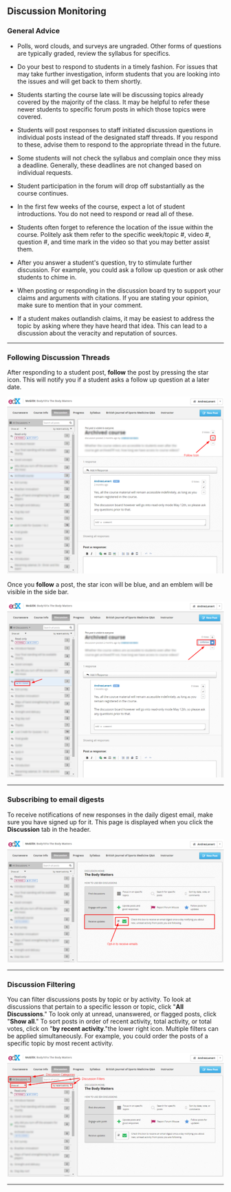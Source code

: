 ## Discussion Monitoring

### General Advice

- Polls, word clouds, and surveys are ungraded. Other forms of questions are typically graded, review the syllabus for specifics.

- Do your best to respond to students in a timely fashion. For issues that may take further investigation, inform students that you are looking into the issues and will get back to them shortly.

- Students starting the course late will be discussing topics already covered by the majority of the class. It may be helpful to refer these newer students to specific forum posts in which those topics were covered.

- Students will post responses to staff initiated discussion questions in individual posts instead of the designated staff threads. If you respond to these, advise them to respond to the appropriate thread in the future. 

- Some students will not check the syllabus and complain once they miss a deadline. Generally, these deadlines are not changed based on individual requests.

- Student participation in the forum will drop off substantially as the course continues. 

- In the first few weeks of the course, expect a lot of student introductions. You do not need to respond or read all of these.

- Students often forget to reference the location of the issue within the course. Politely ask them refer to the specific week/topic #, video #, question #, and time mark in the video so that you may better assist them.

- After you answer a student's question, try to stimulate further discussion. For example, you could ask a follow up question or ask other students to chime in.

- When posting or responding in the discussion board try to support your claims and arguments with citations. If you are stating your opinion, make sure to mention that in your comment.

- If a student makes outlandish claims, it may be easiest to address the topic by asking where they have heard that idea. This can lead to a discussion about the veracity and reputation of sources.

___

###  Following Discussion Threads

After responding to a student post, **follow** the post by pressing the star icon. This will notify you if a student asks a follow up question at a later date. 

![image](../../images/Discussion_FollowIconSmall.png)


Once you **follow** a post, the star icon will be blue, and an emblem will be visible in the side bar. 

![image](../../images/Discussion_FollowingBlurredSmall.png)

___

###  Subscribing to email digests

To receive notifications of new responses in the daily digest email, make sure you have signed up for it. This page is displayed when you click the **Discussion** tab in the header.

![image](../../images/Discussion_SubsciptionEmailDigestSmall.png)


___
### Discussion Filtering

You can filter discussions posts by topic or by activity. To look at discussions that pertain to a specific lesson or topic, click "**All Discussions**." To look only at unread, unanswered, or flagged posts, click "**Show all**." To sort posts in order of recent activity, total activity, or total votes, click on "**by recent activity**."the lower right icon. Multiple filters can be applied simultaneously. For example, you could order the posts of a specific topic by most recent activity.

![image](../../images/Discussion_FilteringCategoriesSmall.png)

___



